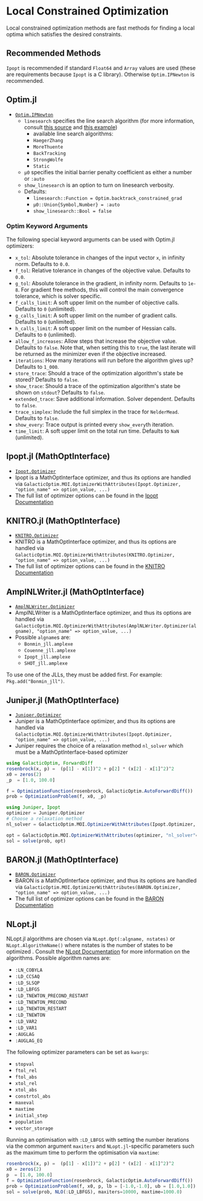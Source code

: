 # Local Constrained Optimization

Local constrained optimization methods are fast methods for finding a
local optima which satisfies the desired constraints.

## Recommended Methods

`Ipopt` is recommended if standard `Float64` and `Array` values are used (these
are requirements because `Ipopt` is a C library). Otherwise `Optim.IPNewton`
is recommended.

## Optim.jl

- [`Optim.IPNewton`](https://julianlsolvers.github.io/Optim.jl/stable/#algo/ipnewton/)
    * `linesearch` specifies the line search algorithm (for more information, consult [this source](https://github.com/JuliaNLSolvers/LineSearches.jl) and [this example](https://julianlsolvers.github.io/LineSearches.jl/latest/examples/generated/optim_linesearch.html))
        * available line search algorithms:
        * `HaegerZhang`
        * `MoreThuente`
        * `BackTracking`
        * `StrongWolfe`
        * `Static`
    * `μ0` specifies the initial barrier penalty coefficient as either a number or `:auto`
    * `show_linesearch` is an option to turn on linesearch verbosity.
    * Defaults:
        * `linesearch::Function = Optim.backtrack_constrained_grad`
        * `μ0::Union{Symbol,Number} = :auto`
        * `show_linesearch::Bool = false`

### Optim Keyword Arguments

The following special keyword arguments can be used with Optim.jl optimizers:

* `x_tol`: Absolute tolerance in changes of the input vector `x`, in infinity norm. Defaults to `0.0`.
* `f_tol`: Relative tolerance in changes of the objective value. Defaults to `0.0`.
* `g_tol`: Absolute tolerance in the gradient, in infinity norm. Defaults to `1e-8`. For gradient free methods, this will control the main convergence tolerance, which is solver specific.
* `f_calls_limit`: A soft upper limit on the number of objective calls. Defaults to `0` (unlimited).
* `g_calls_limit`: A soft upper limit on the number of gradient calls. Defaults to `0` (unlimited).
* `h_calls_limit`: A soft upper limit on the number of Hessian calls. Defaults to `0` (unlimited).
* `allow_f_increases`: Allow steps that increase the objective value. Defaults to `false`. Note that, when setting this to `true`, the last iterate will be returned as the minimizer even if the objective increased.
* `iterations`: How many iterations will run before the algorithm gives up? Defaults to `1_000`.
* `store_trace`: Should a trace of the optimization algorithm's state be stored? Defaults to `false`.
* `show_trace`: Should a trace of the optimization algorithm's state be shown on `stdout`? Defaults to `false`.
* `extended_trace`: Save additional information. Solver dependent. Defaults to `false`.
* `trace_simplex`: Include the full simplex in the trace for `NelderMead`. Defaults to `false`.
* `show_every`: Trace output is printed every `show_every`th iteration.
* `time_limit`: A soft upper limit on the total run time. Defaults to `NaN` (unlimited).

## Ipopt.jl (MathOptInterface)

- [`Ipopt.Optimizer`](https://juliahub.com/docs/Ipopt/yMQMo/0.7.0/)
- Ipopt is a MathOptInterface optimizer, and thus its options are handled via
  `GalacticOptim.MOI.OptimizerWithAttributes(Ipopt.Optimizer, "option_name" => option_value, ...)`
- The full list of optimizer options can be found in the [Ipopt Documentation](https://coin-or.github.io/Ipopt/OPTIONS.html#OPTIONS_REF)

## KNITRO.jl (MathOptInterface)

- [`KNITRO.Optimizer`](https://github.com/jump-dev/KNITRO.jl)
- KNITRO is a MathOptInterface optimizer, and thus its options are handled via
  `GalacticOptim.MOI.OptimizerWithAttributes(KNITRO.Optimizer, "option_name" => option_value, ...)`
- The full list of optimizer options can be found in the [KNITRO Documentation](https://www.artelys.com/docs/knitro//3_referenceManual/callableLibraryAPI.html)

## AmplNLWriter.jl (MathOptInterface)

- [`AmplNLWriter.Optimizer`](https://github.com/jump-dev/AmplNLWriter.jl)
- AmplNLWriter is a MathOptInterface optimizer, and thus its options are handled via
  `GalacticOptim.MOI.OptimizerWithAttributes(AmplNLWriter.Optimizer(algname), "option_name" => option_value, ...)`
- Possible `algname`s are:
    * `Bonmin_jll.amplexe`
    * `Couenne_jll.amplexe`
    * `Ipopt_jll.amplexe`
    * `SHOT_jll.amplexe`

To use one of the JLLs, they must be added first. For example: `Pkg.add("Bonmin_jll")`.

## Juniper.jl (MathOptInterface)

- [`Juniper.Optimizer`](https://github.com/lanl-ansi/Juniper.jl)
- Juniper is a MathOptInterface optimizer, and thus its options are handled via
  `GalacticOptim.MOI.OptimizerWithAttributes(Ipopt.Optimizer, "option_name" => option_value, ...)`
- Juniper requires the choice of a relaxation method `nl_solver` which must be
  a MathOptInterface-based optimizer

```julia
using GalacticOptim, ForwardDiff
rosenbrock(x, p) =  (p[1] - x[1])^2 + p[2] * (x[2] - x[1]^2)^2
x0 = zeros(2)
_p  = [1.0, 100.0]

f = OptimizationFunction(rosenbrock, GalacticOptim.AutoForwardDiff())
prob = OptimizationProblem(f, x0, _p)

using Juniper, Ipopt
optimizer = Juniper.Optimizer
# Choose a relaxation method
nl_solver = GalacticOptim.MOI.OptimizerWithAttributes(Ipopt.Optimizer, "print_level"=>0)

opt = GalacticOptim.MOI.OptimizerWithAttributes(optimizer, "nl_solver"=>nl_solver)
sol = solve(prob, opt)
```

## BARON.jl (MathOptInterface)

- [`BARON.Optimizer`](https://github.com/joehuchette/BARON.jl)
- BARON is a MathOptInterface optimizer, and thus its options are handled via
  `GalacticOptim.MOI.OptimizerWithAttributes(BARON.Optimizer, "option_name" => option_value, ...)`
- The full list of optimizer options can be found in the [BARON Documentation](https://minlp.com/baron-solver)

## NLopt.jl

NLopt.jl algorithms are chosen via `NLopt.Opt(:algname, nstates)` or `NLopt.AlgorithmName()` where nstates is the number of states to be optimized . Consult the
[NLopt Documentation](https://nlopt.readthedocs.io/en/latest/NLopt_Algorithms/)
for more information on the algorithms. Possible algorithm names are:

* `:LN_COBYLA`
* `:LD_CCSAQ`
* `:LD_SLSQP`
* `:LD_LBFGS`
* `:LD_TNEWTON_PRECOND_RESTART`
* `:LD_TNEWTON_PRECOND`
* `:LD_TNEWTON_RESTART`
* `:LD_TNEWTON`
* `:LD_VAR2`
* `:LD_VAR1`
* `:AUGLAG`
* `:AUGLAG_EQ`

The following optimizer parameters can be set as `kwargs`:

* `stopval`
* `ftol_rel`
* `ftol_abs`
* `xtol_rel`
* `xtol_abs`
* `constrtol_abs`
* `maxeval`
* `maxtime`
* `initial_step`
* `population`
* `vector_storage`

Running an optimisation with `:LD_LBFGS` with setting the number iterations via the common argument `maxiters` and `NLopt.jl`-specific parameters such as the maximum time to perform the optimisation via `maxtime`:
```julia
rosenbrock(x, p) =  (p[1] - x[1])^2 + p[2] * (x[2] - x[1]^2)^2
x0 = zeros(2)
p  = [1.0, 100.0]
f = OptimizationFunction(rosenbrock, GalacticOptim.AutoForwardDiff())
prob = OptimizationProblem(f, x0, p, lb = [-1.0,-1.0], ub = [1.0,1.0])
sol = solve(prob, NLO(:LD_LBFGS), maxiters=10000, maxtime=1000.0)
```